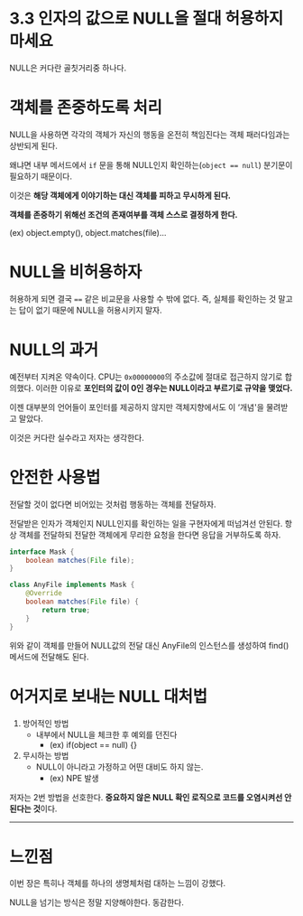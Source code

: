 # 3.3 인자의 값으로 NULL을 절대 허용하지 마세요

NULL은 커다란 골칫거리중 하나다.

# 객체를 존중하도록 처리

NULL을 사용하면 각각의 객체가 자신의 행동을 온전히 책임진다는 객체 패러다임과는 상반되게 된다.

왜냐면 내부 메서드에서 `if` 문을 통해 NULL인지 확인하는(`object == null`) 분기문이 필요하기 때문이다.

이것은 **해당 객체에게 이야기하는 대신 객체를 피하고 무시하게 된다.**

**객체를 존중하기 위해선 조건의 존재여부를 객체 스스로 결정하게 한다.**

(ex) object.empty(), object.matches(file)…

# NULL을 비허용하자

허용하게 되면 결국 `==` 같은 비교문을 사용할 수 밖에 없다. 즉, 실체를 확인하는 것 말고는 답이 없기 때문에 NULL을 허용시키지 말자.

# NULL의 과거

예전부터 지켜온 약속이다. CPU는 `0x00000000`의 주소값에 절대로 접근하지 않기로 합의했다. 이러한 이유로 **포인터의 값이 0인 경우는 NULL이라고 부르기로 규약을 맺었다.**

이젠 대부분의 언어들이 포인터를 제공하지 않지만 객체지향에서도 이 ‘개념'을 물려받고 말았다.

이것은 커다란 실수라고 저자는 생각한다.

# 안전한 사용법

전달할 것이 없다면 비어있는 것처럼 행동하는 객체를 전달하자.

전달받은 인자가 객체인지 NULL인지를 확인하는 일을 구현자에게 떠넘겨선 안된다. 항상 객체를 전달하되 전달한 객체에게 무리한 요청을 한다면 응답을 거부하도록 하자.

```java
interface Mask {
	boolean matches(File file);	
}

class AnyFile implements Mask {
	@Override
	boolean matches(File file) {
		return true;
	}
}
```

위와 같이 객체를 만들어 NULL값의 전달 대신 AnyFile의 인스턴스를 생성하여 find() 메서드에 전달해도 된다.

# 어거지로 보내는 NULL 대처법

1. 방어적인 방법
    - 내부에서 NULL을 체크한 후 예외를 던진다
        - (ex) if(object == null) {}
2. 무시하는 방법
    - NULL이 아니라고 가정하고 어떤 대비도 하지 않는.
        - (ex) NPE 발생

저자는 2번 방법을 선호한다. **중요하지 않은 NULL 확인 로직으로 코드를 오염시켜선 안된다는 것**이다.

---

# 느낀점

이번 장은 특히나 객체를 하나의 생명체처럼 대하는 느낌이 강했다.

NULL을 넘기는 방식은 정말 지양해야한다. 동감한다.